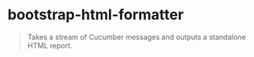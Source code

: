 # bootstrap-html-formatter

> Takes a stream of Cucumber messages and outputs a standalone HTML report.
